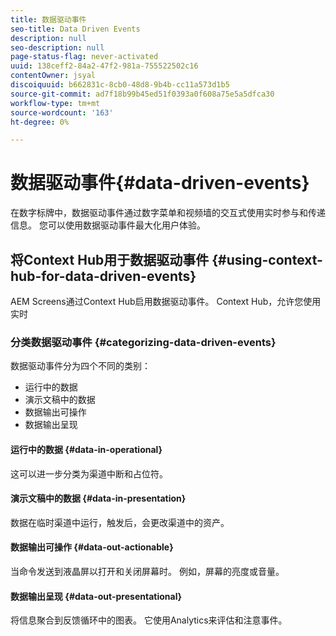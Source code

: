 ```yaml
---
title: 数据驱动事件
seo-title: Data Driven Events
description: null
seo-description: null
page-status-flag: never-activated
uuid: 138ceff2-84a2-47f2-981a-755522502c16
contentOwner: jsyal
discoiquuid: b662831c-8cb0-48d8-9b4b-cc11a573d1b5
source-git-commit: ad7f18b99b45ed51f0393a0f608a75e5a5dfca30
workflow-type: tm+mt
source-wordcount: '163'
ht-degree: 0%

---
```



# 数据驱动事件{#data-driven-events}

在数字标牌中，数据驱动事件通过数字菜单和视频墙的交互式使用实时参与和传递信息。 您可以使用数据驱动事件最大化用户体验。

## 将Context Hub用于数据驱动事件 {#using-context-hub-for-data-driven-events}

AEM Screens通过Context Hub启用数据驱动事件。 Context Hub，允许您使用实时

### 分类数据驱动事件 {#categorizing-data-driven-events}

数据驱动事件分为四个不同的类别：

* 运行中的数据
* 演示文稿中的数据
* 数据输出可操作
* 数据输出呈现

#### 运行中的数据 {#data-in-operational}

这可以进一步分类为渠道中断和占位符。

#### 演示文稿中的数据 {#data-in-presentation}

数据在临时渠道中运行，触发后，会更改渠道中的资产。

#### 数据输出可操作 {#data-out-actionable}

当命令发送到液晶屏以打开和关闭屏幕时。 例如，屏幕的亮度或音量。

#### 数据输出呈现 {#data-out-presentational}

将信息聚合到反馈循环中的图表。 它使用Analytics来评估和注意事件。
